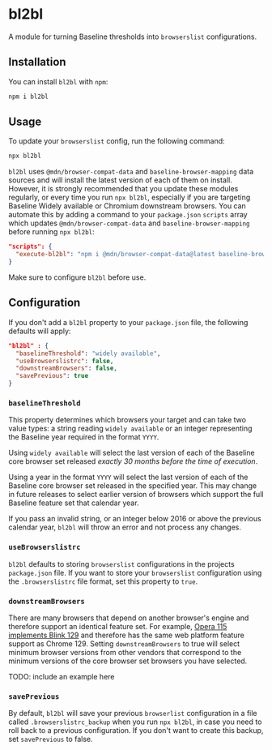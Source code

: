 # bl2bl

A module for turning Baseline thresholds into `browserslist` configurations.

## Installation

You can install `bl2bl` with `npm`:

```bash
npm i bl2bl
```

## Usage

To update your `browserslist` config, run the following command:

```bash
npx bl2bl
```

`bl2bl` uses `@mdn/browser-compat-data` and `baseline-browser-mapping` data sources and will install the latest version of each of them on install. However, it is strongly recommended that you update these modules regularly, or every time you run `npx bl2bl`, especially if you are targeting Baseline Widely available or Chromium downstream browsers. You can automate this by adding a command to your `package.json` `scripts` array which updates `@mdn/browser-compat-data` and `baseline-browser-mapping` before running `npx bl2bl`:

```json
"scripts": {
  "execute-bl2bl": "npm i @mdn/browser-compat-data@latest baseline-browser-mapping@latest; npx bl2bl"
}
```

Make sure to configure `bl2bl` before use.

## Configuration

If you don't add a `bl2bl` property to your `package.json` file, the following defaults will apply:

```json
"bl2bl" : {
  "baselineThreshold": "widely available",
  "useBrowserslistrc": false,
  "downstreamBrowsers": false,
  "savePrevious": true
}
```

### `baselineThreshold`

This property determines which browsers your target and can take two value types: a string reading `widely available` or an integer representing the Baseline year required in the format `YYYY`.

Using `widely available` will select the last version of each of the Baseline core browser set released _exactly 30 months before the time of execution_.

Using a year in the format `YYYY` will select the last version of each of the Baseline core browser set released in the specified year. This may change in future releases to select earlier version of browsers which support the full Baseline feature set that calendar year.

If you pass an invalid string, or an integer below 2016 or above the previous calendar year, `bl2bl` will throw an error and not process any changes.

### `useBrowserslistrc`

`bl2bl` defaults to storing `browserslist` configurations in the projects `package.json` file. If you want to store your `browserslist` configuration using the `.browserslistrc` file format, set this property to `true`.

### `downstreamBrowsers`

There are many browsers that depend on another browser's engine and therefore support an identical feature set. For example, [Opera 115 implements Blink 129](https://github.com/mdn/browser-compat-data/blob/037fce457e530715679ce4ae4b318aa18904bea8/browsers/opera.json#L863) and therefore has the same web platform feature support as Chrome 129. Setting `downstreamBrowsers` to true will select minimum browser versions from other vendors that correspond to the minimum versions of the core browser set browsers you have selected.

TODO: include an example here

### `savePrevious`

By default, `bl2bl` will save your previous `browserlist` configuration in a file called `.browserslistrc_backup` when you run `npx bl2bl`, in case you need to roll back to a previous configuration. If you don't want to create this backup, set `savePrevious` to false.
